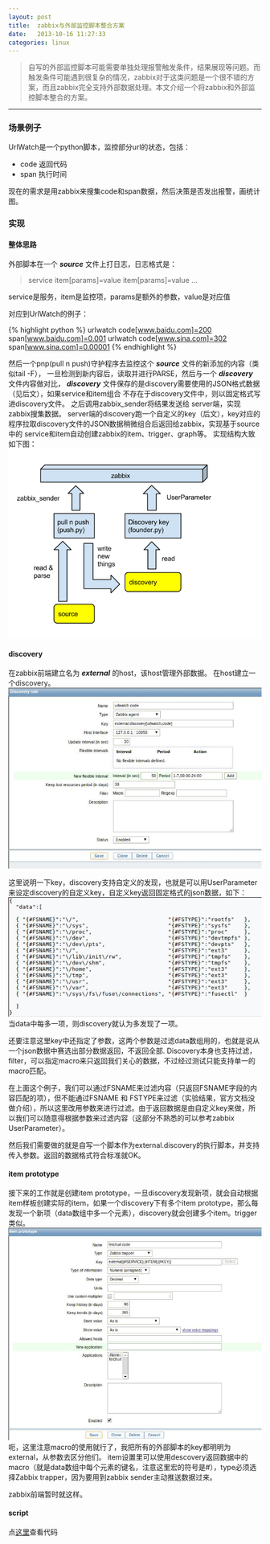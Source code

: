 ```yaml
---
layout: post
title:  zabbix与外部监控脚本整合方案
date:   2013-10-16 11:27:33
categories: linux
---
```


> 自写的外部监控脚本可能需要单独处理报警触发条件，结果展现等问题。而触发条件可能遇到很复杂的情况，zabbix对于这类问题是一个很不错的方案，而且zabbix完全支持外部数据处理。本文介绍一个将zabbix和外部监控脚本整合的方案。

---------

### 场景例子

UrlWatch是一个python脚本，监控部分url的状态，包括：

* code 返回代码
* span 执行时间

现在的需求是用zabbix来搜集code和span数据，然后决策是否发出报警，画统计图。

### 实现

#### 整体思路

外部脚本在一个 ***source*** 文件上打日志，日志格式是：

> service  item[params]=value  item[params]=value ...

service是服务，item是监控项，params是额外的参数，value是对应值

对应到UrlWatch的例子：

{% highlight python %}
urlwatch  code[www.baidu.com]=200   span[www.baidu.com]=0.001
urlwatch  code[www.sina.com]=302    span[www.sina.com]=0.00001
{% endhighlight %}

然后一个pnp(pull n push)守护程序去监控这个 ***source*** 文件的新添加的内容（类似tail -F），
一旦检测到新内容后，读取并进行PARSE，然后与一个 ***discovery*** 文件内容做对比，
***discovery*** 文件保存的是discovery需要使用的JSON格式数据（见后文），如果service和item组合
不存在于discovery文件中，则以固定格式写进discovery文件。 之后调用zabbix\_sender将结果发送给
server端，实现zabbix搜集数据。
server端的discovery跑一个自定义的key（后文），key对应的程序拉取discovery文件的JSON数据稍微组合后返回给zabbix，实现基于source中的
service和item自动创建zabbix的item、trigger、graph等。
实现结构大致如下图：
![arch](/images/post/zabbix-workds-with-external-script/4.png)


#### discovery

在zabbix前端建立名为 ***external*** 的host，该host管理外部数据。
在host建立一个discovery。
![discovery](/images/post/zabbix-workds-with-external-script/1.jpg)

这里说明一下key，discovery支持自定义的发现，也就是可以用UserParameter来设定discovery的自定义key，自定义key返回固定格式的json数据，如下：
![discovery json](/images/post/zabbix-workds-with-external-script/2.jpg)
当data中每多一项，则discovery就认为多发现了一项。

还要注意这里key中还指定了参数，这两个参数是过滤data数组用的，也就是说从一个json数据中赛选出部分数据返回，不返回全部. Discovery本身也支持过滤，filter，可以指定macro来只返回我们关心的数据，不过经过测试只能支持单一的macro匹配。

在上面这个例子，我们可以通过FSNAME来过滤内容（只返回FSNAME字段的内容匹配的项），但不能通过FSNAME 和 FSTYPE来过滤（实验结果，官方文档没做介绍），所以这里改用参数来进行过滤。由于返回数据是由自定义key来做，所以我们可以随意得根据参数来过滤内容（这部分不熟悉的可以参考zabbix UserParameter）。

然后我们需要做的就是自写一个脚本作为external.discovery的执行脚本，并支持传入参数。返回的数据格式符合标准就OK。

#### item prototype

接下来的工作就是创建item prototype，一旦discovery发现新项，就会自动根据item样板创建实际的item，如果一个discovery下有多个item prototype，那么每发现一个新项（data数组中多一个元素），discovery就会创建多个item。trigger类似。
![item prototype](/images/post/zabbix-workds-with-external-script/3.jpg)
呃，这里注意macro的使用就行了，我把所有的外部脚本的key都明明为external，从参数去区分他们。
item设置里可以使用descovery返回数据中的macro（就是data数组中每个元素的键名，注意这里宏的符号是#），type必须选择Zabbix trapper，因为要用到zabbix sender主动推送数据过来。

zabbix前端暂时就这样。

#### script

点[这里][github]查看代码

[github]: https://github.com/louis-sherren/l2zabbix
